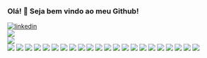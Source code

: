 ### Olá! 👋 Seja bem vindo ao meu Github!
<a href="https://www.linkedin.com/in/vitor-yuri-valim-125496ba">
         <img alt="linkedin" src="https://img.shields.io/badge/LinkedIn-0077B5?style=for-the-badge&logo=linkedin&logoColor=white">
      </a>
<div>
<img src=https://github-readme-stats.vercel.app/api?username=vtrtga&show_icons=true&theme=dark />
</div>
<div>
  <img src=https://github-readme-stats.vercel.app/api/top-langs/?username=vtrtga&layout=compact />
</div>

<div>
<img src=https://img.shields.io/badge/npm-CB3837?style=for-the-badge&logo=npm&logoColor=white/>
<img src=https://img.shields.io/badge/Node.js-339933?style=for-the-badge&logo=nodedotjs&logoColor=white/>
<img src=https://img.shields.io/badge/React-20232A?style=for-the-badge&logo=react&logoColor=61DAFB/>
<img src=https://img.shields.io/badge/React_Router-CA4245?style=for-the-badge&logo=react-router&logoColor=white/>
<img src=https://img.shields.io/badge/Redux-593D88?style=for-the-badge&logo=redux&logoColor=white/>
<img src=https://img.shields.io/badge/HTML5-E34F26?style=for-the-badge&logo=html5&logoColor=white/>
<img src=https://img.shields.io/badge/JavaScript-323330?style=for-the-badge&logo=javascript&logoColor=F7DF1E/>
<img src=https://img.shields.io/badge/json-5E5C5C?style=for-the-badge&logo=json&logoColor=white/>
<img src=https://img.shields.io/badge/eslint-3A33D1?style=for-the-badge&logo=eslint&logoColor=white/>
<img src=https://img.shields.io/badge/MySQL-005C84?style=for-the-badge&logo=mysql&logoColor=white/>
<img src=https://img.shields.io/badge/Jest-323330?style=for-the-badge&logo=Jest&logoColor=white />
<img src=https://img.shields.io/badge/mocha.js-323330?style=for-the-badge&logo=mocha&logoColor=white />
<img src=https://img.shields.io/badge/chai.js-323330?style=for-the-badge&logo=chai&logoColor=white />
<img src=https://img.shields.io/badge/sinon.js-323330?style=for-the-badge&logo=sinon />
<img src=https://img.shields.io/badge/Ubuntu-E95420?style=for-the-badge&logo=ubuntu&logoColor=white />
<img src=https://img.shields.io/badge/docker-%230db7ed.svg?style=for-the-badge&logo=docker&logoColor=white />
<img src=https://img.shields.io/badge/typescript-%23007ACC.svg?style=for-the-badge&logo=typescript&logoColor=white />
<img src=https://img.shields.io/badge/express.js-%23404d59.svg?style=for-the-badge&logo=express&logoColor=%2361DAFB />
<img src=https://img.shields.io/badge/JWT-black?style=for-the-badge&logo=JSON%20web%20tokens />
<img src=https://img.shields.io/badge/mysql-%2300f.svg?style=for-the-badge&logo=mysql&logoColor=white />
<img src=https://img.shields.io/badge/MongoDB-%234ea94b.svg?style=for-the-badge&logo=mongodb&logoColor=white />
<img src=https://img.shields.io/badge/Insomnia-black?style=for-the-badge&logo=insomnia&logoColor=5849BE />
</div>
